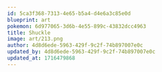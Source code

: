 ```yaml
---
id: 5ca3f368-7313-4e65-b5a4-d4e6a3c85e0d
blueprint: art
pokemon: 6d977065-3d6b-4e55-899c-43832dcc4963
title: Shuckle
image: art/213.png
author: 4d8d6ede-5963-429f-9c2f-74b897007e0c
updated_by: 4d8d6ede-5963-429f-9c2f-74b897007e0c
updated_at: 1716479868
---
```

